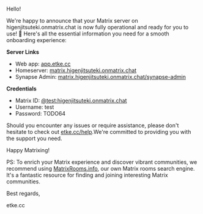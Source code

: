 Hello!

We're happy to announce that your Matrix server on higenjitsuteki.onmatrix.chat is now fully operational and ready for you to use! 🎉
Here's all the essential information you need for a smooth onboarding experience:

**Server Links**

* Web app: [app.etke.cc](https://app.etke.cc)
* Homeserver: [matrix.higenjitsuteki.onmatrix.chat](https://matrix.higenjitsuteki.onmatrix.chat)
* Synapse Admin: [matrix.higenjitsuteki.onmatrix.chat/synapse-admin](https://matrix.higenjitsuteki.onmatrix.chat/synapse-admin)


**Credentials**

* Matrix ID: [@test:higenjitsuteki.onmatrix.chat](https://matrix.to/#/@test:higenjitsuteki.onmatrix.chat)
* Username: test
* Password: TODO64

Should you encounter any issues or require assistance, please don't hesitate to check out [etke.cc/help](https://etke.cc/help).We're committed to providing you with the support you need.

Happy Matrixing!

PS: To enrich your Matrix experience and discover vibrant communities, we recommend using [MatrixRooms.info](https://MatrixRooms.info), our own Matrix rooms search engine. It's a fantastic resource for finding and joining interesting Matrix communities.

Best regards,

etke.cc
